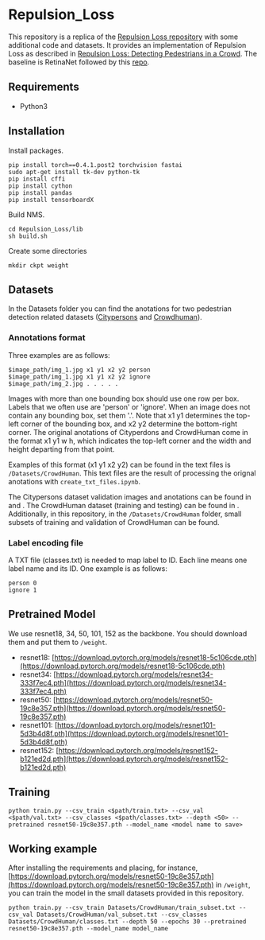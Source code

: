 # Repulsion_Loss

This repository is a replica of the [Repulsion Loss repository](https://github.com/rainofmine/Repulsion_Loss) with some additional code and datasets. It provides an implementation of Repulsion Loss as described in [Repulsion Loss: Detecting Pedestrians in a Crowd](https://arxiv.org/abs/1711.07752). The baseline is RetinaNet followed by this [repo](https://github.com/yhenon/pytorch-retinanet). 

## Requirements

- Python3

## Installation

Install packages.

```
pip install torch==0.4.1.post2 torchvision fastai
sudo apt-get install tk-dev python-tk
pip install cffi
pip install cython
pip install pandas
pip install tensorboardX
```

Build NMS.

```
cd Repulsion_Loss/lib
sh build.sh
```

Create some directories 
```
mkdir ckpt weight
```

## Datasets
In the Datasets folder you can find the anotations for two pedestrian detection related datasets ([Citypersons](https://arxiv.org/pdf/1702.05693.pdf) and [Crowdhuman](https://arxiv.org/pdf/1805.00123.pdf)). 

### Annotations format
Three examples are as follows:

```
$image_path/img_1.jpg x1 y1 x2 y2 person
$image_path/img_1.jpg x1 y1 x2 y2 ignore
$image_path/img_2.jpg . . . . .
```

Images with more than one bounding box should use one row per box. Labels that we often use are 'person' or 'ignore'. When an image does not contain any bounding box, set them '.'. 
Note that x1 y1 determines the top-left corner of the bounding box, and x2 y2 determine the bottom-right corner. The original anotations of Cityperdons and CrowdHuman come in the format x1 y1 w h, which indicates the top-left corner and the width and height departing from that point.  

Examples of this format (x1 y1 x2 y2) can be found in the text files is `/Datasets/CrowdHuman`. This text files are the result of processing the orignal anotations with `create_txt_files.ipynb`.  

The Citypersons dataset validation images and anotations can be found in [](https://www.cityscapes-dataset.com/) and [](https://www.kaggle.com/meviole/cityperson-validation). 
The CrowdHuman dataset (training and testing) can be found in [](https://www.crowdhuman.org/).
Additionally, in this repository, in the `/Datasets/CrowdHuman` folder, small subsets of training and validation of CrowdHuman can be found.    

### Label encoding file
A TXT file (classes.txt) is needed to map label to ID. Each line means one label name and its ID. One example is as follows:

```
person 0
ignore 1
```

## Pretrained Model

We use resnet18, 34, 50, 101, 152 as the backbone. You should download them and put them to `/weight`.

- resnet18: [https://download.pytorch.org/models/resnet18-5c106cde.pth](https://download.pytorch.org/models/resnet18-5c106cde.pth)
- resnet34: [https://download.pytorch.org/models/resnet34-333f7ec4.pth](https://download.pytorch.org/models/resnet34-333f7ec4.pth)
- resnet50: [https://download.pytorch.org/models/resnet50-19c8e357.pth](https://download.pytorch.org/models/resnet50-19c8e357.pth)
- resnet101: [https://download.pytorch.org/models/resnet101-5d3b4d8f.pth](https://download.pytorch.org/models/resnet101-5d3b4d8f.pth)
- resnet152: [https://download.pytorch.org/models/resnet152-b121ed2d.pth](https://download.pytorch.org/models/resnet152-b121ed2d.pth)

## Training

```
python train.py --csv_train <$path/train.txt> --csv_val <$path/val.txt> --csv_classes <$path/classes.txt> --depth <50> --pretrained resnet50-19c8e357.pth --model_name <model name to save>
```

## Working example

After installing the requirements and placing, for instance, [https://download.pytorch.org/models/resnet50-19c8e357.pth](https://download.pytorch.org/models/resnet50-19c8e357.pth) in `/weight`, you can train the model in the small datasets provided in this repository. 

```
python train.py --csv_train Datasets/CrowdHuman/train_subset.txt --csv_val Datasets/CrowdHuman/val_subset.txt --csv_classes Datasets/CrowdHuman/classes.txt --depth 50 --epochs 30 --pretrained resnet50-19c8e357.pth --model_name model_name
```

